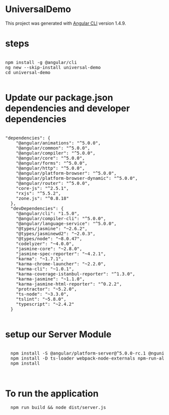 # UniversalDemo

This project was generated with [Angular CLI](https://github.com/angular/angular-cli) version 1.4.9.

# steps

<pre>

npm install -g @angular/cli
ng new --skip-install universal-demo
cd universal-demo

</pre>

# Update our package.json dependencies and developer dependencies

<pre>

"dependencies": {
    "@angular/animations": "^5.0.0",
    "@angular/common": "^5.0.0",
    "@angular/compiler": "^5.0.0",
    "@angular/core": "^5.0.0",
    "@angular/forms": "^5.0.0",
    "@angular/http": "^5.0.0",
    "@angular/platform-browser": "^5.0.0",
    "@angular/platform-browser-dynamic": "^5.0.0",
    "@angular/router": "^5.0.0",
    "core-js": "^2.5.1",
    "rxjs": "^5.5.2",
    "zone.js": "^0.8.18"
  },
  "devDependencies": {
    "@angular/cli": "1.5.0",
    "@angular/compiler-cli": "^5.0.0",
    "@angular/language-service": "^5.0.0",
    "@types/jasmine": "~2.6.2",
    "@types/jasminewd2": "~2.0.3",
    "@types/node": "~8.0.47",
    "codelyzer": "~4.0.0",
    "jasmine-core": "~2.8.0",
    "jasmine-spec-reporter": "~4.2.1",
    "karma": "~1.7.1",
    "karma-chrome-launcher": "~2.2.0",
    "karma-cli": "~1.0.1",
    "karma-coverage-istanbul-reporter": "^1.3.0",
    "karma-jasmine": "~1.1.0",
    "karma-jasmine-html-reporter": "^0.2.2",
    "protractor": "~5.2.0",
    "ts-node": "~3.3.0",
    "tslint": "~5.8.0",
    "typescript": "~2.4.2"
  }
  </pre>
  
  # setup our Server Module
  
  <pre>
  
  npm install -S @angular/platform-server@^5.0.0-rc.1 @nguniversal/express-engine 
  npm install -D ts-loader webpack-node-externals npm-run-all
  npm install
  
  </pre>
  
  # To run the application
  
  <pre>
  npm run build && node dist/server.js
  </pre>

  
